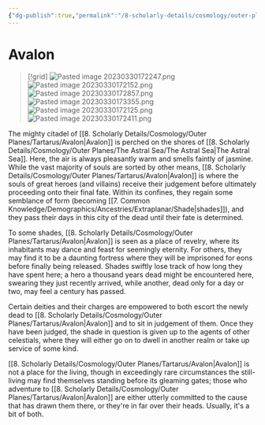 ```yaml
---
{"dg-publish":true,"permalink":"/8-scholarly-details/cosmology/outer-planes/tartarus/avalon/","noteIcon":""}
---
```


# Avalon

>[!grid]
>![Pasted image 20230330172247.png](/img/user/x.%20Assets/Attachments/Pasted%20image%2020230330172247.png)
>![Pasted image 20230330172152.png](/img/user/x.%20Assets/Attachments/Pasted%20image%2020230330172152.png)
>![Pasted image 20230330172857.png](/img/user/x.%20Assets/Attachments/Pasted%20image%2020230330172857.png)
>![Pasted image 20230330173355.png](/img/user/x.%20Assets/Attachments/Pasted%20image%2020230330173355.png)
>![Pasted image 20230330172125.png](/img/user/x.%20Assets/Attachments/Pasted%20image%2020230330172125.png)
>![Pasted image 20230330172411.png](/img/user/x.%20Assets/Attachments/Pasted%20image%2020230330172411.png)
>

The mighty citadel of [[8. Scholarly Details/Cosmology/Outer Planes/Tartarus/Avalon\|Avalon]] is perched on the shores of [[8. Scholarly Details/Cosmology/Outer Planes/The Astral Sea/The Astral Sea\|The Astral Sea]]. Here, the air is always pleasantly warm and smells faintly of jasmine. While the vast majority of souls are sorted by other means, [[8. Scholarly Details/Cosmology/Outer Planes/Tartarus/Avalon\|Avalon]] is where the souls of great heroes (and villains) receive their judgement before ultimately proceeding onto their final fate. Within its confines, they regain some semblance of form (becoming [[7. Common Knowledge/Demographics/Ancestries/Extraplanar/Shade\|shades]]), and they pass their days in this city of the dead until their fate is determined. 

To some shades, [[8. Scholarly Details/Cosmology/Outer Planes/Tartarus/Avalon\|Avalon]] is seen as a place of revelry, where its inhabitants may dance and feast for seemingly eternity. For others, they may find it to be a daunting fortress where they will be imprisoned for eons before finally being released. Shades swiftly lose track of how long they have spent here; a hero a thousand years dead might be encountered here, swearing they just recently arrived, while another, dead only for a day or two, may feel a century has passed. 

Certain deities and their charges are empowered to both escort the newly dead to [[8. Scholarly Details/Cosmology/Outer Planes/Tartarus/Avalon\|Avalon]] and to sit in judgement of them. Once they have been judged, the shade in question is given up to the agents of other celestials, where they will either go on to dwell in another realm or take up service of some kind. 

[[8. Scholarly Details/Cosmology/Outer Planes/Tartarus/Avalon\|Avalon]] is not a place for the living, though in exceedingly rare circumstances the still-living may find themselves standing before its gleaming gates; those who adventure to [[8. Scholarly Details/Cosmology/Outer Planes/Tartarus/Avalon\|Avalon]] are either utterly committed to the cause that has drawn them there, or they're in far over their heads. Usually, it's a bit of both. 
